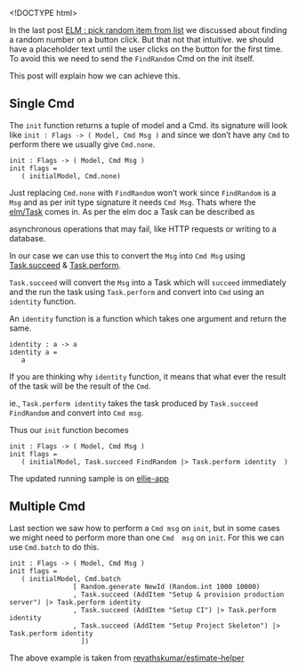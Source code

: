 &lt;!DOCTYPE html&gt;

In the last post [ELM : pick random item from list](/2018/11/elm-pick-random-item-from-list.html) we discussed about finding a random number on a button click. But that not that intuitive. we should have a placeholder text until the user clicks on the button for the first time. To avoid this we need to send the `FindRandom` Cmd on the init itself.

This post will explain how we can achieve this.

<a href="#single-cmd" id="single-cmd" class="anchor"><em></em></a>Single Cmd
----------------------------------------------------------------------------

The `init` function returns a tuple of model and a Cmd. its signature will look like `init : Flags -> ( Model, Cmd Msg )` and since we don’t have any `Cmd` to perform there we usually give `Cmd.none`.

    init : Flags -> ( Model, Cmd Msg )
    init flags =
       ( initialModel, Cmd.none)

Just replacing `Cmd.none` with `FindRandom` won’t work since `FindRandom` is a `Msg` and as per init type signature it needs `Cmd Msg`. Thats where the [elm/Task](https://package.elm-lang.org/packages/elm/core/latest/Task) comes in. As per the elm doc a Task can be described as

asynchronous operations that may fail, like HTTP requests or writing to a database.

In our case we can use this to convert the `Msg` into `Cmd Msg` using [Task.succeed](https://package.elm-lang.org/packages/elm/core/latest/Task#succeed) & [Task.perform](https://package.elm-lang.org/packages/elm/core/latest/Task#perform).

`Task.succeed` will convert the `Msg` into a Task which will `succeed` immediately and the run the task using `Task.perform` and convert into `Cmd` using an `identity` function.

An `identity` function is a function which takes one argument and return the same.

    identity : a -> a
    identity a =
       a

If you are thinking why `identity` function, it means that what ever the result of the task will be the result of the `Cmd`.

ie., `Task.perform identity` takes the task produced by `Task.succeed FindRandom` and convert into `Cmd msg`.

Thus our `init` function becomes

    init : Flags -> ( Model, Cmd Msg )
    init flags =
       ( initialModel, Task.succeed FindRandom |> Task.perform identity  )

The updated running sample is on [ellie-app](https://ellie-app.com/42gtyJ7cnLha1)

<a href="#multiple-cmd" id="multiple-cmd" class="anchor"><em></em></a>Multiple Cmd
----------------------------------------------------------------------------------

Last section we saw how to perform a `Cmd msg` on `init`, but in some cases we might need to perform more than one `Cmd  msg` on `init`. For this we can use `Cmd.batch` to do this.

    init : Flags -> ( Model, Cmd Msg )
    init flags =
       ( initialModel, Cmd.batch
                    [ Random.generate NewId (Random.int 1000 10000)
                    , Task.succeed (AddItem "Setup & provision production server") |> Task.perform identity
                    , Task.succeed (AddItem "Setup CI") |> Task.perform identity
                    , Task.succeed (AddItem "Setup Project Skeleton") |> Task.perform identity
                      ])

The above example is taken from [revathskumar/estimate-helper](https://github.com/revathskumar/estimate-helper/blob/9a33c0a6cf2ec12d2b1b76600a148bfc60321195/src/Main.elm#L49-L54)

